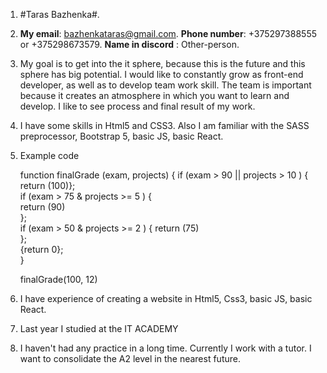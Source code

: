 1. #Taras Bazhenka#.
2. **My email**: bazhenkataras@gmail.com. **Phone number**: +375297388555 or +375298673579. **Name in discord** : Other-person.
3. My goal is to get into the it sphere, because this is the future and this sphere has big potential.
I would like to constantly grow as front-end developer, as well as to develop team work skill. 
The team is important because it creates an atmosphere in which you want to learn and develop. 
I like to see process and final result of my work.
4. I have some skills in Html5 and CSS3. Also I am familiar with the SASS preprocessor, Bootstrap 5, basic JS, basic React.
5. Example code    

   function finalGrade (exam, projects) { 
      if (exam > 90 || projects > 10 ) {   
      return (100)};  
      if (exam > 75 & projects >= 5 ) {  
      return (90)  
   };  
      if (exam > 50 & projects >= 2 ) { 
      return (75)  
   };  
   {return 0};  
   }  
  
   finalGrade(100, 12)

6. I have experience of creating a website in Html5, Css3, basic JS, basic React.
7. Last year I studied at the IT ACADEMY
8. I haven't had any practice in a long time. Currently I work with a tutor. I want to consolidate the A2 level in the nearest future.
